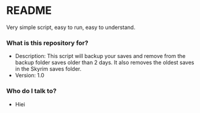 # README #

Very simple script, easy to run, easy to understand.

### What is this repository for? ###
* Description: This script will backup your saves and remove from the backup folder saves older than 2 days. It also removes the oldest saves in the Skyrim saves folder.
* Version: 1.0

### Who do I talk to? ###

* Hiei
